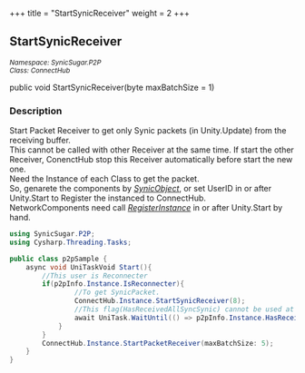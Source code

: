 +++
title = "StartSynicReceiver"
weight = 2
+++
## StartSynicReceiver
<small>*Namespace: SynicSugar.P2P* <br>
*Class: ConnectHub* </small>

public void StartSynicReceiver(byte maxBatchSize = 1)

### Description
Start Packet Receiver to get only Synic packets (in Unity.Update) from the receiving buffer.<br>
This cannot be called with other Receiver at the same time. If start the other Receiver, ConenctHub stop this Receiver automatically before start the new one.<br>
Need the Instance of each Class to get the packet.<br>
So, genarete the components by *[SynicObject](../synicobject/)*, or set UserID in or after Unity.Start to Register the instanced to ConnectHub.<br>
NetworkComponents need call *[RegisterInstance](../ConnectHub/registerinstance)* in or after Unity.Start by hand.


```cs
using SynicSugar.P2P;
using Cysharp.Threading.Tasks;

public class p2pSample {
    async void UniTaskVoid Start(){
        //This user is Reconnecter
        if(p2pInfo.Instance.IsReconnecter){
                //To get SynicPacket.
                ConnectHub.Instance.StartSynicReceiver(8);
                //This flag(HasReceivedAllSyncSynic) cannot be used at the same time. Once it returns True, it returns False again.
                await UniTask.WaitUntil(() => p2pInfo.Instance.HasReceivedAllSyncSynic);
            }
        }
        ConnectHub.Instance.StartPacketReceiver(maxBatchSize: 5);
    }
}
```